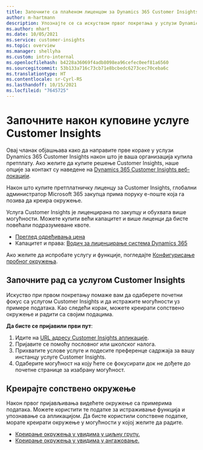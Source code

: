 ```yaml
---
title: Започните са плаћеном лиценцом за Dynamics 365 Customer Insights
author: m-hartmann
description: Упознајте се са искуством првог покретања у услузи Dynamics 365 Customer Insights и истражити њене могућности.
ms.author: mhart
ms.date: 10/05/2021
ms.service: customer-insights
ms.topic: overview
ms.manager: shellyha
ms.custom: intro-internal
ms.openlocfilehash: b4228a36069f4adb8098ea96cefec0eef81a6560
ms.sourcegitcommit: 53b133a716c73cb71e8bcbedc6273cec70ceba6c
ms.translationtype: HT
ms.contentlocale: sr-Cyrl-RS
ms.lasthandoff: 10/15/2021
ms.locfileid: "7645725"
---
```

# <a name="get-started-after-purchasing-customer-insights"></a>Започните након куповине услуге Customer Insights

Овај чланак објашњава како да направите прве кораке у услузи Dynamics 365 Customer Insights након што је ваша организација купила претплату. Ако желите да купите решење Customer Insights, наше опције за контакт су наведене на [Dynamics 365 Customer Insights веб-локацији](https://dynamics.microsoft.com/ai/customer-insights/). 

Након што купите претплатничку лиценцу за Customer Insights, глобални администратор Microsoft 365 закупца прима поруку е-поште која га позива да креира окружење. 

Услуга Customer Insights је лиценцирана по закупцу и обухвата више могућности. Можете купити већи капацитет и више лиценци да бисте повећали подразумеване квоте. 
- [Преглед одређивања цена](https://dynamics.microsoft.com/ai/customer-insights/pricing/)
- Капацитет и права: [Водич за лиценцирање система Dynamics 365](https://go.microsoft.com/fwlink/?LinkId=866544)

Ако желите да испробате услугу и функције, погледајте [Конфигурисање пробног окружења](trial-signup.md).

## <a name="start-with-customer-insights"></a>Започните рад са услугом Customer Insights

Искуство при првом покретању помаже вам да одаберете почетни фокус са услугом Customer Insights и да истражите могућности уз примере података. Као следећи корак, можете креирати сопствено окружење и радити са својим подацима.

**Да бисте се пријавили први пут**:

1. Идите на [URL адресу Customer Insights апликације](https://home.ci.ai.dynamics.com).
1. Пријавите се помоћу пословног или школског налога. 
1. Прихватите услове услуге и подесите преференце садржаја за вашу инстанцу услуге Customer Insights.
1. Одаберите могућност на коју ћете се фокусирати док не дођете до почетне странице за изабрану могућност.

## <a name="create-your-own-environment"></a>Креирајте сопствено окружење

Након првог пријављивања видећете окружење са примерима података. Можете користити те податке за истраживање функција и упознавање са апликацијом. Да бисте користили сопствене податке, морате креирати окружење у могућности у којој желите да радите.

- [Креирање окружења у увидима у циљну групу.](audience-insights/get-started-paid.md)
- [Креирање окружења у увидима у ангажовање.](engagement-insights/create-new-environment.md) 



